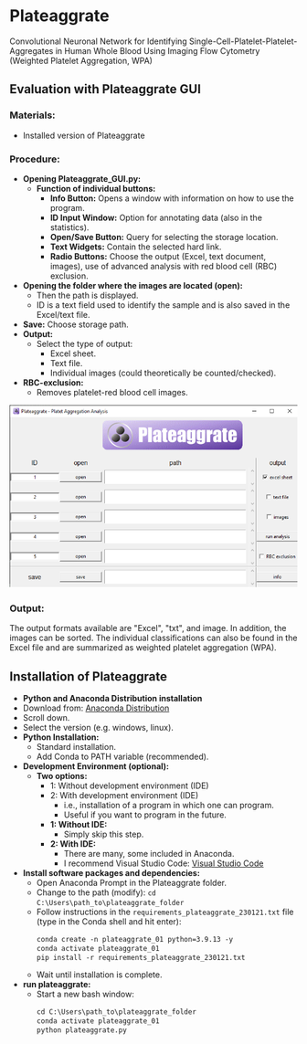 # Plateaggrate
Convolutional Neuronal Network for Identifying Single-Cell-Platelet-Platelet-Aggregates in Human Whole Blood Using Imaging Flow Cytometry (Weighted Platelet Aggregation, WPA)


## Evaluation with Plateaggrate GUI

### Materials:
- Installed version of Plateaggrate

### Procedure:
- **Opening Plateaggrate_GUI.py:**
  - **Function of individual buttons:**
    - **Info Button:** Opens a window with information on how to use the program.
    - **ID Input Window:** Option for annotating data (also in the statistics).
    - **Open/Save Button:** Query for selecting the storage location.
    - **Text Widgets:** Contain the selected hard link.
    - **Radio Buttons:** Choose the output (Excel, text document, images), use of advanced analysis with red blood cell (RBC) exclusion.
- **Opening the folder where the images are located (open):**
  - Then the path is displayed.
  - ID is a text field used to identify the sample and is also saved in the Excel/text file.
- **Save:** Choose storage path.
- **Output:**
  - Select the type of output:
    - Excel sheet.
    - Text file.
    - Individual images (could theoretically be counted/checked).
- **RBC-exclusion:**
  - Removes platelet-red blood cell images.

![GUI](plateaggrate_gui.png)

### Output:
The output formats available are "Excel", "txt", and image. In addition, the images can be sorted. The individual classifications can also be found in the Excel file and are summarized as weighted platelet aggregation (WPA).


## Installation of Plateaggrate

-  **Python and Anaconda Distribution installation**
  - Download from: [Anaconda Distribution](https://www.anaconda.com/products/distribution)
  - Scroll down.
  - Select the version (e.g. windows, linux).
- **Python Installation:**
  - Standard installation.
  - Add Conda to PATH variable (recommended).
- **Development Environment (optional):**
  - **Two options:**
    - 1: Without development environment (IDE)
    - 2: With development environment (IDE)
      - i.e., installation of a program in which one can program.
      - Useful if you want to program in the future.
    - **1: Without IDE:**
      - Simply skip this step.
    - **2: With IDE:**
      - There are many, some included in Anaconda.
      - I recommend Visual Studio Code: [Visual Studio Code](https://code.visualstudio.com/)
- **Install software packages and dependencies:**
  - Open Anaconda Prompt in the Plateaggrate folder.
  - Change to the path (modify): `cd C:\Users\path_to\plateaggrate_folder`
  - Follow instructions in the `requirements_plateaggrate_230121.txt` file (type in the Conda shell and hit enter):
    ```
    conda create -n plateaggrate_01 python=3.9.13 -y
    conda activate plateaggrate_01
    pip install -r requirements_plateaggrate_230121.txt
    ```
  - Wait until installation is complete.
- **run plateaggrate:**
  - Start a new bash window:
    ```
    cd C:\Users\path_to\plateaggrate_folder
    conda activate plateaggrate_01
    python plateaggrate.py
    ```
     


